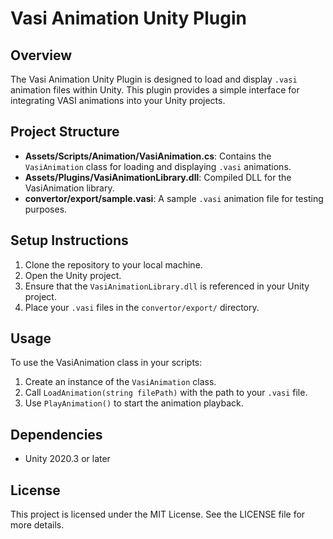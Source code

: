 # Vasi Animation Unity Plugin

## Overview
The Vasi Animation Unity Plugin is designed to load and display `.vasi` animation files within Unity. This plugin provides a simple interface for integrating VASI animations into your Unity projects.

## Project Structure
- **Assets/Scripts/Animation/VasiAnimation.cs**: Contains the `VasiAnimation` class for loading and displaying `.vasi` animations.
- **Assets/Plugins/VasiAnimationLibrary.dll**: Compiled DLL for the VasiAnimation library.
- **convertor/export/sample.vasi**: A sample `.vasi` animation file for testing purposes.

## Setup Instructions
1. Clone the repository to your local machine.
2. Open the Unity project.
3. Ensure that the `VasiAnimationLibrary.dll` is referenced in your Unity project.
4. Place your `.vasi` files in the `convertor/export/` directory.

## Usage
To use the VasiAnimation class in your scripts:
1. Create an instance of the `VasiAnimation` class.
2. Call `LoadAnimation(string filePath)` with the path to your `.vasi` file.
3. Use `PlayAnimation()` to start the animation playback.

## Dependencies
- Unity 2020.3 or later

## License
This project is licensed under the MIT License. See the LICENSE file for more details.